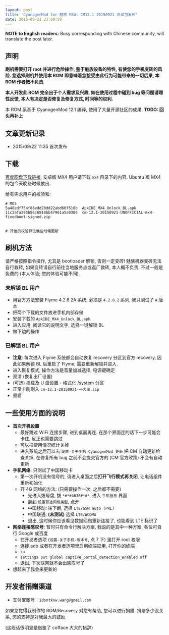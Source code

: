 ```yaml
---
layout: post
title: 'CyanogenMod for 魅族 MX4: CM12.1 20150921 测试包发布'
date: 2015-09-21 23:59:59
---
```


**NOTE to English readers:** Busy corresponding with Chinese community, will
translate the post later.


## 声明

**刷机需要打开 root 并进行危险操作, 鉴于魅族设备的特性, 有使您的手机变砖的风险.
您选择刷机并使用本 ROM 即意味着您接受由此行为可能带来的一切后果,
本 ROM 作者概不负责.**

**本人开发此 ROM 完全出于个人需求及兴趣, 如在使用过程中碰到 bug 等问题请理性反馈,
本人有决定是否修复及修复方式, 时间等的权利.**

本 ROM 系基于 CyanogenMod 12.1 编译, 使用了大量开源社区的成果. **TODO: 回头再补上**


## 文章更新记录

* 2015/09/22 11:35 首次发布


## 下载

[百度网盘下载链接][baidupan], 安卓版 MX4 用户请下载 `mx4` 目录下的内容.
Ubuntu 版 MX4 的包今天晚些时候放出.

[baidupan]: http://pan.baidu.com/s/1ntxQd3z

给有需求用户的校验和:

```
# MD5
5a48edf754f88edd20dd22abd66f518b  ApkIDE_MX4_Unlock_BL.apk
11c2afa295b86c6818bb47961a5a0386  cm-12.1-20150921-UNOFFICIAL-mx4-fixedboot-signed.zip


# 其他的校验算法晚些时候更新
```


## 刷机方法

请严格按照指令操作, 尤其是 bootloader 解锁, 否则一定变砖!
魅族机器变砖无法自行救砖, 如果变砖请自行前往当地服务点或返厂救砖, 本人概不负责.
不过一般是免费的 (本人体验; 您的体验可能不同).

### 未解锁 BL 用户

* 用官方方法安装 Flyme 4.2.8.2A 系统, 必须是 `4.2.8.2` 系列, 我只测试了 `A` 版本
* 把两个下载的文件放进手机内部存储
* 安装下载的 `ApkIDE_MX4_Unlock_BL.apk`
* 进入应用, 阅读它的说明文字, 选择一键解锁 BL
* 做下边的操作


### 已解锁 BL 用户

* **注意**: 每次进入 Flyme 系统都会自动恢复 recovery 分区到官方 recovery, 因此如果解锁 BL 后重启了 Flyme, 需要重新解锁并进入.
* 进入恢复模式, 操作方法是音量加减选择, 电源键确定
* 双清 (恢复出厂设置)
* (可选) 挂载及 U 盘设置 - 格式化 /system 分区
* 正常卡刷刷入 `cm-12.1-20150921-一大串.zip`
* 重启


## 一些使用方面的说明

* **首次开机设置**
    - 最好跳过 WiFi 连接步骤, 进到桌面再连. 在那个界面连的话下一步可能会卡住, 反正也需要跳过
    - 可以把使用情况统计关掉
    - 进入系统之后可以去 `设置-关于手机-CyanogenMod 更新` 把 CM 自动更新检查关掉, 在修复所有 bug 之前不会提交官方的 (CM 官方政策) 不会有自动更新
* **手机网络**: 只测试了中国移动卡
    - 第一次开机没有信号的, 请进入桌面之后**打开飞行模式再关闭**, 让电话组件重新初始化
    - 开 4G 网络的方法: (只需要操作一次, 之后都不需要)
        - 先进入拨号盘, 拨 `*#*#4636#*#*`, 进入 `手机信息` 界面
        - 翻到 `设置首选网络类型`, 点开
        - 中国移动: 往下翻, 选择 `LTE/GSM auto (PRL)`
        - 中国联通: **(未测试)** 选择 `LTE/WCDMA`
        - 退出, 这时候你应该看见数据网络重新连接了, 也能看到 LTE 标识了
* **网络连接感叹号**: 暂时只有命令行解决方案, 我说的是其中一种方案, 各位可自行 Google 或百度
    - 在开发者选项 (`设置-关于手机-版本号`, 点 7 下) 里打开 root 权限
    - 连接 adb 或者在开发者选项里启用终端应用, 打开你的终端
    - `su`
    - `settings put global captive_portal_detection_enabled off`
    - 退出, 下次联网就不会出感叹号了
* 想起来了我会来更新的


## 开发者捐赠渠道

* 支付宝账号：`idontknw.wang@gmail.com`

如果您觉得我制作的 ROM/Recovery 对您有帮助, 您可以进行捐赠.
捐赠多少没关系, 您的支持是对我最大的鼓励.

(这段话很明显是借鉴了 cofface 大大的措辞)


<!-- vim:set ai et ts=4 sw=4 sts=4 fenc=utf-8: -->
